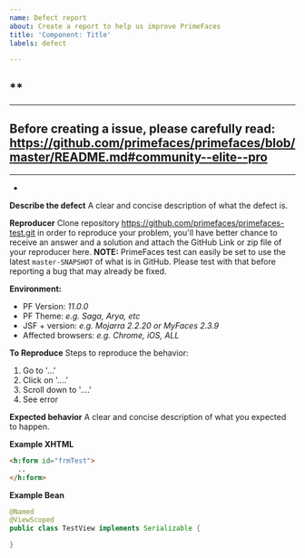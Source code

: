 ```yaml
---
name: Defect report
about: Create a report to help us improve PrimeFaces
title: 'Component: Title'
labels: defect

---
```


**
----------------------------------------------------
----------------------------------------------------
Before creating a issue, please carefully read: https://github.com/primefaces/primefaces/blob/master/README.md#community--elite--pro
----------------------------------------------------
----------------------------------------------------
*

**Describe the defect**
A clear and concise description of what the defect is.

**Reproducer**
Clone repository https://github.com/primefaces/primefaces-test.git in order to reproduce your problem, you'll have better chance to receive an answer and a solution and attach the GitHub Link or zip file of your reproducer here. **NOTE:** PrimeFaces test can easily be set to use the latest `master-SNAPSHOT` of what is in GitHub. Please test with that before reporting a bug that may already be fixed.

**Environment:**
 - PF Version: _11.0.0_
 - PF Theme: _e.g. Saga, Arya, etc_
 - JSF + version: _e.g. Mojarra 2.2.20 or MyFaces 2.3.9_
 - Affected browsers: _e.g. Chrome, iOS, ALL_

**To Reproduce**
Steps to reproduce the behavior:
1. Go to '...'
2. Click on '....'
3. Scroll down to '....'
4. See error

**Expected behavior**
A clear and concise description of what you expected to happen.

**Example XHTML**
```html
<h:form id="frmTest">
  ..
</h:form>
```

**Example Bean**
```java
@Named
@ViewScoped
public class TestView implements Serializable {

}
```
